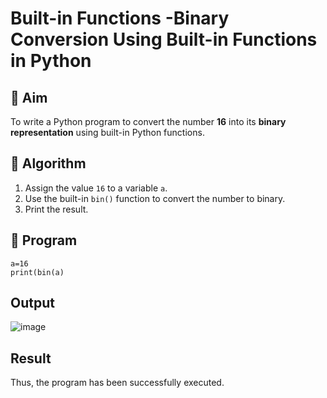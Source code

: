 # Built-in Functions -Binary Conversion Using Built-in Functions in Python

## 🎯 Aim
To write a Python program to convert the number **16** into its **binary representation** using built-in Python functions.

## 🧠 Algorithm
1. Assign the value `16` to a variable `a`.
2. Use the built-in `bin()` function to convert the number to binary.
3. Print the result.

## 🧾 Program
```
a=16 
print(bin(a)
```
## Output
![image](https://github.com/user-attachments/assets/5530aecf-298a-445a-8fb4-6de282f419ae)

## Result
Thus, the program has been successfully executed. 
